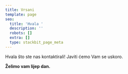 ```yaml
---
title: Vrsani
template: page
seo:
  title: 'Hvala '
  description: ''
  robots: []
  extra: []
  type: stackbit_page_meta
---
```

Hvala što ste nas kontaktirali! Javiti ćemo Vam se uskoro.

**Želimo vam lijep dan.**
